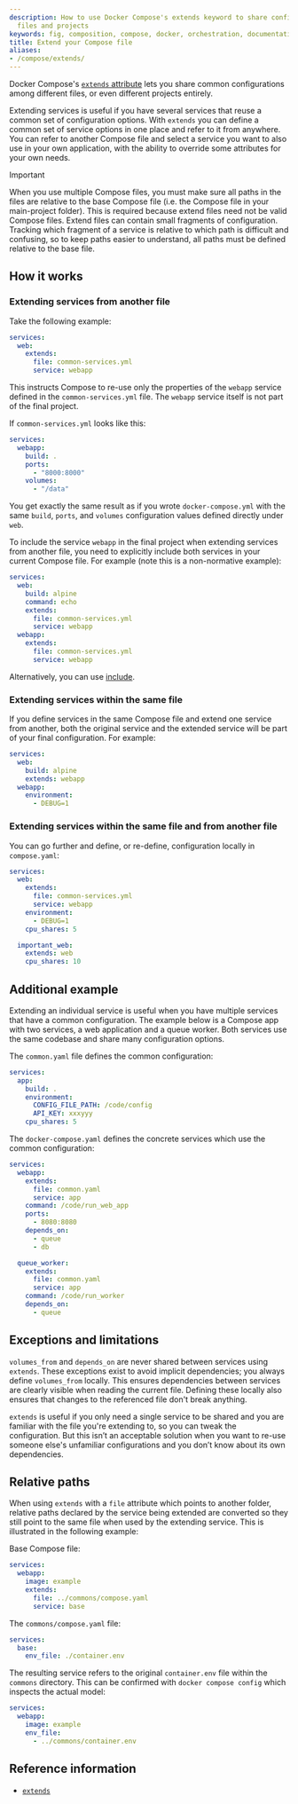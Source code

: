 ```yaml
---
description: How to use Docker Compose's extends keyword to share configuration between
  files and projects
keywords: fig, composition, compose, docker, orchestration, documentation, docs
title: Extend your Compose file
aliases:
- /compose/extends/
---
```


Docker Compose's [`extends` attribute](../compose-file/05-services.md#extends)
lets you share common configurations among different files, or even different
projects entirely.

Extending services is useful if you have several services that reuse a common
set of configuration options. With `extends` you can define a common set of
service options in one place and refer to it from anywhere. You can refer to
another Compose file and select a service you want to also use in your own
application, with the ability to override some attributes for your own needs.

> [!IMPORTANT]
>
> When you use multiple Compose files, you must make sure all paths in the files
are relative to the base Compose file (i.e. the Compose file in your main-project folder). This is required because extend files
need not be valid Compose files. Extend files can contain small fragments of
configuration. Tracking which fragment of a service is relative to which path is
difficult and confusing, so to keep paths easier to understand, all paths must
be defined relative to the base file. 

## How it works

### Extending services from another file

Take the following example:

```yaml
services:
  web:
    extends:
      file: common-services.yml
      service: webapp
```

This instructs Compose to re-use only the properties of the `webapp` service
defined in the `common-services.yml` file. The `webapp` service itself is not part of the final project.

If `common-services.yml`
looks like this:

```yaml
services:
  webapp:
    build: .
    ports:
      - "8000:8000"
    volumes:
      - "/data"
```
You get exactly the same result as if you wrote
`docker-compose.yml` with the same `build`, `ports`, and `volumes` configuration
values defined directly under `web`.

To include the service `webapp` in the final project when extending services from another file, you need to explicitly include both services in your current Compose file. For example (note this is a non-normative example):

```yaml
services:
  web:
    build: alpine
    command: echo
    extends:
      file: common-services.yml
      service: webapp
  webapp:
    extends:
      file: common-services.yml
      service: webapp
```

Alternatively, you can use [include](include.md). 

### Extending services within the same file 

If you define services in the same Compose file and extend one service from another, both the original service and the extended service will be part of your final configuration. For example:

```yaml 
services:
  web:
    build: alpine
    extends: webapp
  webapp:
    environment:
      - DEBUG=1
```

### Extending services within the same file and from another file

You can go further and define, or re-define, configuration locally in
`compose.yaml`:

```yaml
services:
  web:
    extends:
      file: common-services.yml
      service: webapp
    environment:
      - DEBUG=1
    cpu_shares: 5

  important_web:
    extends: web
    cpu_shares: 10
```

## Additional example

Extending an individual service is useful when you have multiple services that
have a common configuration. The example below is a Compose app with two
services, a web application and a queue worker. Both services use the same
codebase and share many configuration options.

The `common.yaml` file defines the common configuration:

```yaml
services:
  app:
    build: .
    environment:
      CONFIG_FILE_PATH: /code/config
      API_KEY: xxxyyy
    cpu_shares: 5
```

The `docker-compose.yaml` defines the concrete services which use the common
configuration:

```yaml
services:
  webapp:
    extends:
      file: common.yaml
      service: app
    command: /code/run_web_app
    ports:
      - 8080:8080
    depends_on:
      - queue
      - db

  queue_worker:
    extends:
      file: common.yaml
      service: app
    command: /code/run_worker
    depends_on:
      - queue
```

## Exceptions and limitations

`volumes_from` and `depends_on` are never shared between services using
`extends`. These exceptions exist to avoid implicit dependencies; you always
define `volumes_from` locally. This ensures dependencies between services are
clearly visible when reading the current file. Defining these locally also
ensures that changes to the referenced file don't break anything.

`extends` is useful if you only need a single service to be shared and you are
familiar with the file you're extending to, so you can tweak the
configuration. But this isn’t an acceptable solution when you want to re-use
someone else's unfamiliar configurations and you don’t know about its own
dependencies.

## Relative paths

When using `extends` with a `file` attribute which points to another folder, relative paths 
declared by the service being extended are converted so they still point to the
same file when used by the extending service. This is illustrated in the following example:

Base Compose file:
```yaml
services:
  webapp:
    image: example
    extends:
      file: ../commons/compose.yaml
      service: base
```

The `commons/compose.yaml` file:
```yaml
services:
  base:
    env_file: ./container.env
```

The resulting service refers to the original `container.env` file
within the `commons` directory. This can be confirmed with `docker compose config`
which inspects the actual model:
```yaml
services:
  webapp:
    image: example
    env_file: 
      - ../commons/container.env
```

## Reference information

- [`extends`](../compose-file/05-services.md#extends)
